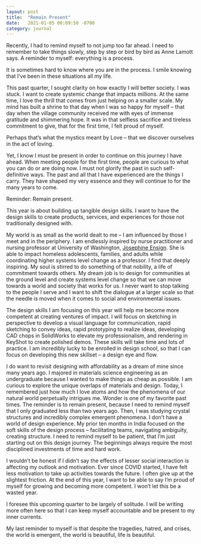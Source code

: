 ```yaml
---
layout: post
title:  "Remain Present"
date:   2021-01-05 00:09:50 -0700
category: journal
---
```

Recently, I had to remind myself to not jump too far ahead. I need to remember to take things slowly, step by step or bird by bird as Anne Lamott says. A reminder to myself: everything is a process.

It is sometimes hard to know where you are in the process. I smile knowing that I’ve been in these situations all my life.

This past quarter, I sought clarity on how exactly I will better society. I was stuck. I want to create systemic change that impacts millions. At the same time, I love the thrill that comes from just helping on a smaller scale. My mind has built a shrine to that day when I was so happy for myself – that day when the village community received me with eyes of immense gratitude and shimmering hope. It was in that selfless sacrifice and tireless commitment to give, that for the first time, I felt proud of myself.

Perhaps that’s what the mystics meant by Love – that we discover ourselves in the act of loving.

Yet, I know I must be present in order to continue on this journey I have ahead. When meeting people for the first time, people are curious to what you can do or are doing now. I must not glorify the past in such self-definitive ways. The past and all that I have experienced are the things I carry. They have shaped my very essence and they will continue to for the many years to come.

Reminder: Remain present.

This year is about building up tangible design skills. I want to have the design skills to create products, services, and experiences for those not traditionally designed with.

My world is as small as the world dealt to me – I am influenced by those I meet and in the periphery. I am endlessly inspired by nurse practitioner and nursing professor at University of Washington, [Josephine Ensign](https://josephineensign.com/). She is able to impact homeless adolescents, families, and adults while coordinating higher systems level change as a professor. I find that deeply inspiring. My soul is stirred to do something of that nobility, a life of commitment towards others. My dream job is to design for communities at the ground level and create systems level change so that we can move towards a world and society that works for us. I never want to stop talking to the people I serve and I want to shift the dialogue at a larger scale so that the needle is moved when it comes to social and environmental issues.

The design skills I am focusing on this year will help me become more competent at creating ventures of impact. I will focus on sketching in perspective to develop a visual language for communication, rapid sketching to convey ideas, rapid prototyping to realize ideas, developing CAD chops in SolidWorks to elevate my professionalism, and rendering in KeyShot to create polished demos. These skills will take time and lots of practice. I am incredibly lucky to be enrolled in design school, so that I can focus on developing this new skillset – a design eye and flow.

I do want to revisit designing with affordability as a dream of mine since many years ago. I majored in materials science engineering as an undergraduate because I wanted to make things as cheap as possible. I am curious to explore the unique overlaps of materials and design. Today, I remembered just how much I love atoms and how the phenomena of our natural world perpetually intrigues me. Wonder is one of my favorite past times.
The reminder is to remain present, because I need to remind myself that I only graduated less than two years ago. Then, I was studying crystal structures and incredibly complex emergent phenomena. I don’t have a world of design experience. My prior ten months in India focused on the soft skills of the design process – facilitating teams, navigating ambiguity, creating structure. I need to remind myself to be patient, that I’m just starting out on this design journey. The beginnings always require the most disciplined investments of time and hard work.

I wouldn’t be honest if I didn’t say the effects of lesser social interaction is affecting my outlook and motivation. Ever since COVID started, I have felt less motivation to take up activities towards the future. I often give up at the slightest friction. At the end of this year, I want to be able to say I’m proud of myself for growing and becoming more competent. I won’t let this be a wasted year.

I foresee this upcoming quarter to be largely of solitude. I will be writing more often here so that I can keep myself accountable and be present to my inner currents.

My last reminder to myself is that despite the tragedies, hatred, and crises, the world is emergent, the world is beautiful, life is beautiful.
